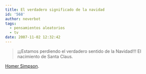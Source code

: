 ```yaml
---
title: El verdadero significado de la navidad
id: '568'
author: neverbot
tags:
  - pensamientos aleatorios
  - tv
date: 2007-11-02 12:32:42
---
```


> ¡¡¡Estamos perdiendo el verdadero sentido de la Navidad!!! El nacimiento de Santa Claus.

[Homer Simpson](http://en.wikipedia.org/wiki/Homer_Simpson).
